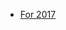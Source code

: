 - [For 2017](https://medium.com/@sapegin/what-to-learn-in-2017-if-youre-a-frontend-developer-b6cfef46effd#.akm9ll6b9)
